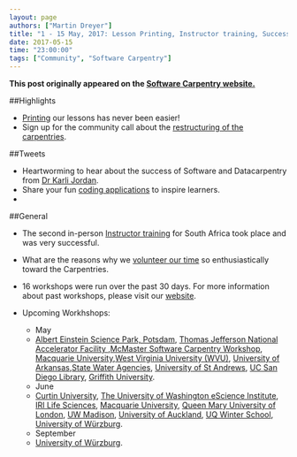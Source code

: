 ```yaml
---
layout: page
authors: ["Martin Dreyer"]
title: "1 - 15 May, 2017: Lesson Printing, Instructor training, Successes of the Carpentries."
date: 2017-05-15
time: "23:00:00"
tags: ["Community", "Software Carpentry"]
---
```


<p><b>This post originally appeared on the <a href="https://software-carpentry.org/">Software Carpentry website.</a></b></p>

##Highlights
* [Printing]({{site.baseurl}}/blog/2017/05/print-lesson.html) our lessons has never been easier!
* Sign up for the community call about the [restructuring of the carpentries]({{site.baseurl}}/blog/2017/05/may-community-call.html).

##Tweets
* Heartworming to hear about the success of Software and Datacarpentry from [Dr Karli Jordan](https://twitter.com/DrKariLJordan).
* Share your fun [coding applications](https://docs.google.com/forms/d/e/1FAIpQLScbIDkVOtFl-FLis1OYNL3zctp8dYvCUWzwTkpBaCcAN_O_sQ/viewform) to inspire learners.
* 

##General
* The second in-person [Instructor training]({{site.baseurl}}/blog/2017/05/instructor-training-south-africa.html) for South Africa took place and was very successful.
* What are the reasons why we [volunteer our time]({{site.baseurl}}/blog/2017/05/EmpoweringOthers.html) so enthusiastically toward the Carpentries.
 

* 16 workshops were run over the past 30 days. For more information about past workshops, please visit our [website]({{site.baseurl}}/workshops/past/). 
* Upcoming Workhshops:

  * May
  * [Albert Einstein Science Park, Potsdam](https://swc-bb.github.io/2017-05-17-GFZ/), [Thomas Jefferson National Accelerator Facility ](https://swc-osg-workshop.github.io/2017-05-17-JLAB/),[McMaster Software Carpentry Workshop](https://jcszamosi.github.io/2017-05-18-McMaster/), [Macquarie University](https://martinheroux.github.io/2017-05-18-R-Macquarie/),[West Virginia University (WVU)](https://arthur-e.github.io/2017-05-18-WVU/), [University of Arkansas](http://mahdisadjadi.com/2017-05-18-arkansas/),[State Water Agencies](http://www.ashander.info/2017-05-18-sac-water-science-r-workshop/), [University of St Andrews](https://alex-konovalov.github.io/2017-05-18-standrews/), [UC San Diego Library](https://ucsdlib.github.io/2017-05-23-UCSDHPC/), [Griffith University](https://bio-swc-bne.github.io/2017-05-29-GriffithUni-R/).
  * June
  * [Curtin University](https://curtinic.github.io/SWC-2017-06-06-Curtin/), [The University of Washington eScience Institute](https://uwescience.github.io/2017-06-13-uw/), [IRI Life Sciences](https://tobyhodges.github.io/2017-06-19-berlin/), [Macquarie University](https://weaverbel.github.io/2017-06-19-sydney-ttt/), [Queen Mary University of London](https://anenadic.github.io/2017-06-20-qmul/), [UW Madison](https://uw-madison-aci.github.io/2017-06-28-uwmadison-swc/), [University of Auckland](https://uoa-eresearch.github.io/UoA-SWC/), [UQ Winter School](https://bio-swc-bne.github.io/2017-07-10-uqws/), [University of Würzburg](https://swcarpentry-wuerzburg.github.io/2017-09-04-wuerzburg/).
  * September
  * [University of Würzburg](https://swcarpentry-wuerzburg.github.io/2017-09-04-wuerzburg/).